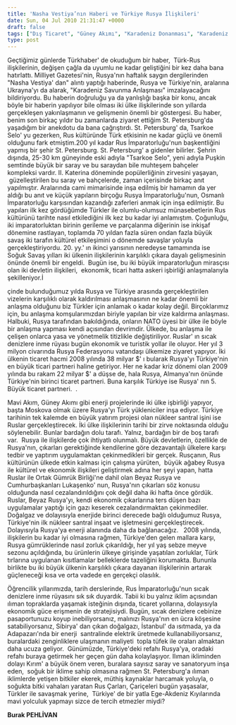 ```yaml
---
title: 'Nasha Vestiya’nın Haberi ve Türkiye Rusya İlişkileri'
date: Sun, 04 Jul 2010 21:31:47 +0000
draft: false
tags: ["Dış Ticaret", "Güney Akımı", "Karadeniz Donanması", "Karadeniz Savunma Antlaşması", "Mavi Akım", "Nasha Vestiya", "Ortak Gümrük Birliği", "Politika", "Rus Doğalgazı", "Rus İmparatorluğu", "Rusya", "Rusya ile Dış Ticaret", "Tsarskoe Tselo", "Türkiye Rusya İlişkileri"]
type: post
---
```






















Geçtiğimiz günlerde Türkhaber' de okuduğum bir haber,  Türk-Rus ilişkilerinin, değişen çağla da uyumlu ne kadar geliştiğini bir kez daha bana hatırlattı. Milliyet Gazetesi'nin, Rusya'nın haftalık saygın dergilerinden "Nasha Vestiya' dan" alıntı yaptığı haberinde, Rusya ve Türkiye'nin, aralarına Ukrayna'yı da alarak, "Karadeniz Savunma Anlaşması" imzalayacağını bildiriyordu. Bu haberin doğruluğu ya da yanlışlığı başka bir konu, ancak böyle bir haberin yapılıyor bile olması iki ülke ilişkilerinde son yıllarda gerçekleşen yakınlaşmanın ve gelişmenin önemli bir göstergesi. Bu haber, benim son birkaç yıldır bu zamanlarda ziyaret ettiğim St. Petersburg'da yaşadığım bir anekdotu da bana çağrıştırdı. St. Petersburg' da, Tsarkoe Selo' yu gezerken, Rus kültüründe Türk etkisinin ne kadar güçlü ve önemli olduğunu fark etmiştim.200 yıl kadar Rus İmparatorluğu'nun başkentliğini yapmış bir şehir St. Petersburg. St. Petersburg' a gidenler bilirler. Şehrin dışında, 25-30 km güneyinde eski adıyla "Tsarkoe Selo", yeni adıyla Puşkin semtinde büyük bir saray ve bu saraydan bile muhteşem bahçeler kompleksi vardır. II. Katerina döneminde popülerliğinin zirvesini yaşayan,  güzelleştirilen bu saray ve bahçelerde, zaman içerisinde birkaç anıt yapılmıştır. Aralarında cami mimarisinde inşa edilmiş bir hamamın da yer aldığı bu anıt ve küçük yapıların birçoğu Rusya İmparatorluğu'nun, Osmanlı İmparatorluğu karşısından kazandığı zaferleri anmak için inşa edilmiştir. Bu yapıları ilk kez gördüğümde Türkler ile olumlu-olumsuz münasebetlerin Rus kültürünü tarihte nasıl etkilediğini ilk kez bu kadar iyi anlamıştım. Çoğunluğu, iki imparatorluktan birinin gerileme ve parçalanma diğerinin ise inkişaf dönemine rastlayan, toplamda 70 yıldan fazla süren ondan fazla büyük savaş iki tarafın kültürel etkileşimini o dönemde savaşlar yoluyla gerçekleştiriyordu. 20. yy.' ın ikinci yarısının neredeyse tamamında ise Soğuk Savaş yılları iki ülkenin ilişkilerinin karşılıklı çıkara dayalı gelişmesinin önünde önemli bir engeldi.  Bugün ise, bu iki büyük imparatorluğun mirasçısı olan iki devletin ilişkileri,  ekonomik, ticari hatta askeri işbirliği anlaşmalarıyla şekilleniyor.İ

çinde bulunduğumuz yılda Rusya ve Türkiye arasında gerçekleştirilen vizelerin karşılıklı olarak kaldırılması anlaşmasının ne kadar önemli bir anlaşma olduğunu biz Türkler için anlamak o kadar kolay değil. Birçoklarımız için, bu anlaşma komşularımızdan biriyle yapılan bir vize kaldırma anlaşması. Halbuki, Rusya tarafından bakıldığında, onların NATO üyesi bir ülke ile böyle bir anlaşma yapması kendi açısından devrimdir. Ülkede, bu anlaşma ile çelişen onlarca yasa ve yönetmelik titizlikle değiştiriliyor. Ruslar' ın sıcak denizlere inme rüyası bugün ekonomik ve turistik yollar ile oluyor. Her yıl 3 milyon civarında Rusya Federasyonu vatandaşı ülkemize ziyaret yapıyor. İki ülkenin ticaret hacmi 2008 yılında 38 milyar $' ı bularak Rusya'yı Türkiye'nin en büyük ticari partneri haline getiriyor. Her ne kadar kriz dönemi olan 2009 yılında bu rakam 22 milyar $' a düşse de, hala Rusya, Almanya'nın önünde Türkiye'nin birinci ticaret partneri. Buna karşılık Türkiye ise Rusya' nın 5. Büyük ticaret partneri.  .

Mavi Akım, Güney Akımı gibi enerji projelerinde iki ülke işbirliği yapıyor, başta Moskova olmak üzere Rusya'yı Türk yükleniciler inşa ediyor. Türkiye tarihinin tek kalemde en büyük yatırım projesi olan nükleer santral işini ise Ruslar gerçekleştirecek. İki ülke ilişkilerinin tarihi bir zirve noktasında olduğu söylenebilir. Bunlar bardağın dolu tarafı. Yalnız, bardağın bir de boş tarafı var.  Rusya ile ilişkilerde çok ihtiyatlı olunmalı. Büyük devletlerin, özellikle de Rusya'nın, çıkarları gerektiğinde kendilerine göre dezavantajlı ülkelere karşı tedbir ve yaptırım uygulamaktan çekinmedikleri bir gerçek. Rusçanın, Rus kültürünün ülkede etkin kalması için çalışma yürüten,  büyük ağabey Rusya ile kültürel ve ekonomik ilişkileri geliştirmek adına her şeyi yapan, hatta Ruslar ile Ortak Gümrük Birliği'ne dahil olan Beyaz Rusya ve Cumhurbaşkanları Lukaşenko' nun, Rusya'nın çıkarları söz konusu olduğunda nasıl cezalandırıldığını çok değil daha iki hafta önce gördük. Ruslar, Beyaz Rusya'yı, kendi ekonomik çıkarlarına ters düşen bazı uygulamalar yaptığı için gazı keserek cezalandırmaktan çekinmediler. Doğalgaz ve dolayısıyla enerjide birinci derecede bağlı olduğumuz Rusya, Türkiye'nin ilk nükleer santral inşaat ve işletmesini gerçekleştirecek. Dolayısıyla Rusya'ya enerji alanında daha da bağlanacağız.   2008 yılında, ilişkilerin bu kadar iyi olmasına rağmen, Türkiye'den gelen mallara karşı, Rusya gümrüklerinde nasıl zorluk çıkarıldığı, her yıl yaş sebze meyve sezonu açıldığında, bu ürünlerin ülkeye girişinde yaşatılan zorluklar, Türk tırlarına uygulanan kısıtlamalar belleklerde tazeliğini korumakta. Bununla birlikte bu iki büyük ülkenin karşılıklı çıkara dayanan ilişkilerinin artarak güçleneceği kısa ve orta vadede en gerçekçi olasılık.

Öğrencilik yıllarımızda, tarih derslerinde, Rus İmparatorluğu'nun sıcak denizlere inme rüyasını sık sık duyardık. Tabii ki bu yalnız iklim açısından ılıman topraklarda yaşamak isteğinin dışında, ticaret yollarına, dolayısıyla ekonomik güce erişmenin de stratejisiydi. Bugün, sıcak denizlere cebinize pasaportunuzu koyup inebiliyorsanız, malınızı Rusya'nın en ücra köşesine satabiliyorsanız, Sibirya' dan çıkan doğalgazı, İstanbul' da ısıtmada, ya da Adapazarı'nda bir enerji  santralinde elektrik üretmede kullanabiliyorsanız, buralardaki zenginliklere ulaşmanın maliyeti  topla tüfek ile oraları almaktan daha ucuza geliyor.  Günümüzde, Türkiye'deki refahı Rusya'ya, oradaki refahı buraya getirmek her geçen gün daha kolaylaşıyor. Ilıman ikliminden dolayı Kırım' a büyük önem veren, buralara sayısız saray ve sanatoryum inşa eden,  soğuk bir iklime sahip olmasına rağmen St. Petersburg'a ılıman iklimlerde yetişen bitkiler ekerek, müthiş kaynaklar harcamak yoluyla, o soğukta bitki vahaları yaratan Rus Çarları, Çariçeleri bugün yaşasalar, Türkler ile savaşmak yerine,  Türkiye' de bir yatla Ege-Akdeniz Kıyılarında mavi yolculuk yapmayı sizce de tercih etmezler miydi?

**Burak PEHLİVAN**

 


